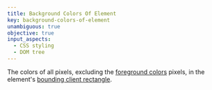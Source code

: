 ```yaml
---
title: Background Colors Of Element
key: background-colors-of-element
unambiguous: true
objective: true
input_aspects:
  - CSS styling
  - DOM tree
---
```


The colors of all pixels, excluding the [foreground colors](#foreground-colors-of-text) pixels, in the element's [bounding client rectangle](https://drafts.csswg.org/cssom-view/#dom-element-getboundingclientrect).

